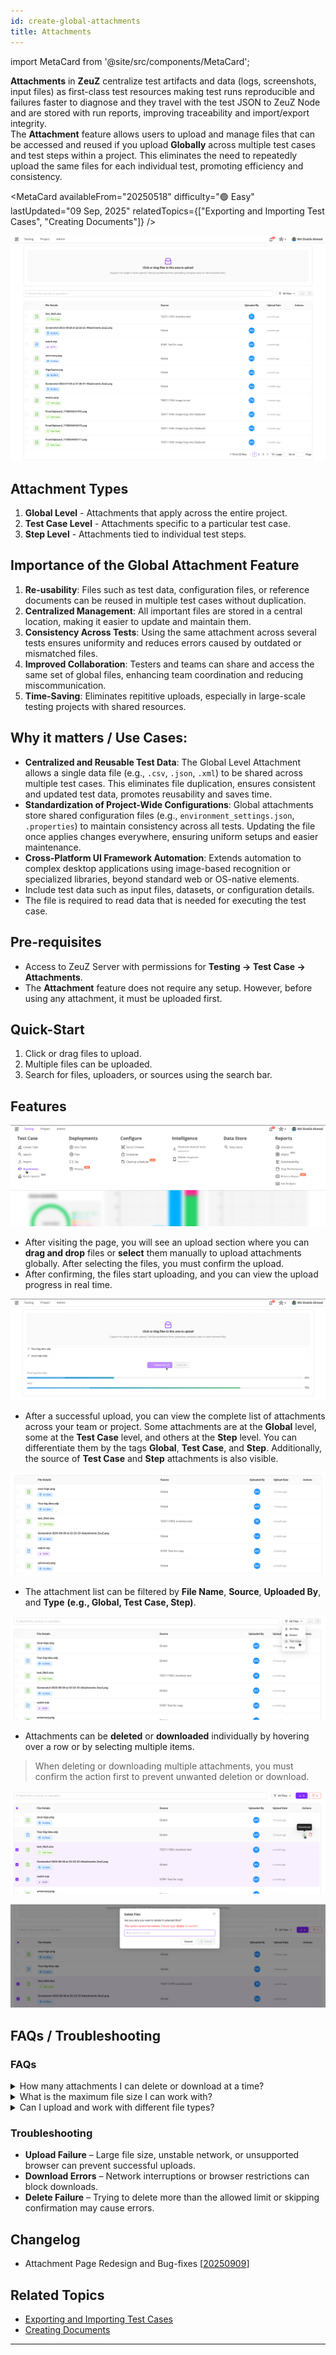 ```yaml
---
id: create-global-attachments
title: Attachments
---
```


import MetaCard from '@site/src/components/MetaCard';

**Attachments** in **ZeuZ** centralize test artifacts and data (logs, screenshots, input files) as first-class test resources making test runs reproducible and failures faster to diagnose and they travel with the test JSON to ZeuZ Node and are stored with run reports, improving traceability and import/export integrity.  
The **Attachment** feature allows users to upload and manage files that can be accessed and reused if you upload **Globally** across multiple test cases and test steps within a project. This eliminates the need to repeatedly upload the same files for each individual test, promoting efficiency and consistency.

<MetaCard
  availableFrom="20250518"
  difficulty="🟢 Easy"
  lastUpdated="09 Sep, 2025"
  relatedTopics={["Exporting and Importing Test Cases", "Creating Documents"]}
/>

![](/img/how-tos/create-global-attachments/image-01.png)

## Attachment Types
1. **Global Level** - Attachments that apply across the entire project.
2. **Test Case Level** - Attachments specific to a particular test case.
3. **Step Level** - Attachments tied to individual test steps.

## Importance of the Global Attachment Feature
1. **Re-usability**: Files such as test data, configuration files, or reference documents can be reused in multiple test cases without duplication.
2. **Centralized Management**: All important files are stored in a central location, making it easier to update and maintain them.
3. **Consistency Across Tests**: Using the same attachment across several tests ensures uniformity and reduces errors caused by outdated or mismatched files.
4. **Improved Collaboration**: Testers and teams can share and access the same set of global files, enhancing team coordination and reducing miscommunication.
5. **Time-Saving**: Eliminates repititive uploads, especially in large-scale testing projects with shared resources.

## Why it matters / Use Cases:
- **Centralized and Reusable Test Data**: The Global Level Attachment allows a single data file (e.g., `.csv`, `.json`, `.xml`) to be shared across multiple test cases. This eliminates file duplication, ensures consistent and updated test data, promotes reusability and saves time.
- **Standardization of Project-Wide Configurations**: Global attachments store shared configuration files (e.g., `environment_settings.json`, `.properties`) to maintain consistency across all tests. Updating the file once applies changes everywhere, ensuring uniform setups and easier maintenance.
- **Cross-Platform UI Framework Automation**: Extends automation to complex desktop applications using image-based recognition or specialized libraries, beyond standard web or OS-native elements.
- Include test data such as input files, datasets, or configuration details.
- The file is required to read data that is needed for executing the test case.

## Pre-requisites
- Access to ZeuZ Server with permissions for **Testing → Test Case → Attachments**.
- The **Attachment** feature does not require any setup. However, before using any attachment, it must be uploaded first.

## Quick-Start
1. Click or drag files to upload.
2. Multiple files can be uploaded.
3. Search for files, uploaders, or sources using the search bar.

## Features

![](/img/how-tos/create-global-attachments/image-02.png)

- After visiting the page, you will see an upload section where you can **drag and drop** files or **select** them manually to upload attachments globally. After selecting the files, you must confirm the upload.
- After confirming, the files start uploading, and you can view the upload progress in real time.

![](/img/how-tos/create-global-attachments/image-03.png)

- After a successful upload, you can view the complete list of attachments across your team or project. Some attachments are at the **Global** level, some at the **Test Case** level, and others at the **Step** level. You can differentiate them by the tags **Global**, **Test Case**, and **Step**. Additionally, the source of **Test Case** and **Step** attachments is also visible.

![](/img/how-tos/create-global-attachments/image-04.png)

- The attachment list can be filtered by **File Name**, **Source**, **Uploaded By**, and **Type** **(e.g., Global, Test Case, Step)**.

![](/img/how-tos/create-global-attachments/image-05.png)

- Attachments can be **deleted** or **downloaded** individually by hovering over a row or by selecting multiple items.
> When deleting or downloading multiple attachments, you must confirm the action first to prevent unwanted deletion or download.

![](/img/how-tos/create-global-attachments/image-06.png)

![](/img/how-tos/create-global-attachments/image-07.png)

## FAQs / Troubleshooting
### FAQs

<details>
<summary>How many attachments I can delete or download at a time?</summary>

You can select upto 10 attachments at a time for deletion or download.

</details>

<details>
<summary>What is the maximum file size I can work with?</summary>

It depends on your requirements; files can be up to a few gigabytes in size.

</details>

<details>
<summary>Can I upload and work with different file types?</summary>

Yes, you can work with almost any type of file.

</details>

### Troubleshooting
- **Upload Failure** – Large file size, unstable network, or unsupported browser can prevent successful uploads.
- **Download Errors** – Network interruptions or browser restrictions can block downloads.
- **Delete Failure** – Trying to delete more than the allowed limit or skipping confirmation may cause errors.

## Changelog

- Attachment Page Redesign and Bug-fixes [[20250909](/blog/zeuz-platform-20250909/)]

## Related Topics

- [Exporting and Importing Test Cases](https://docs.zeuz.ai/docs/zeuz-server/testing/Test%20Case/export-and-import-test-cases/)
- [Creating Documents](https://docs.zeuz.ai/docs/zeuz-server/Project/Create-Edit/create-documents/)

---
